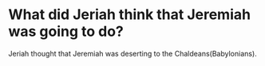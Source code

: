 # What did Jeriah think that Jeremiah was going to do?

Jeriah thought that Jeremiah was deserting to the Chaldeans(Babylonians).
